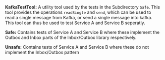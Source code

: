 **KafkaTestTool:** A utility tool used by the tests in the Subdirectory `Safe`. This tool provides the operations `readSingle` and `send`, which can be used to read a single message from Kafka, or send a single message into kafka. This tool can thus be used to test Service A and Service B seperatly.

**Safe:** Contains tests of Service A and Service B where these implement the Outbox and Inbox parts of the Inbox/Outbox library respectively.

**Unsafe:** Contains tests of Service A and Service B where these do not implement the Inbox/Outbox pattern